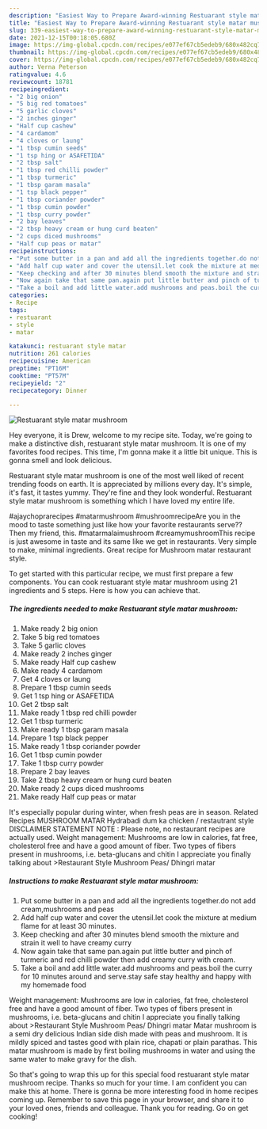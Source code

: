 ```yaml
---
description: "Easiest Way to Prepare Award-winning Restuarant style matar mushroom"
title: "Easiest Way to Prepare Award-winning Restuarant style matar mushroom"
slug: 339-easiest-way-to-prepare-award-winning-restuarant-style-matar-mushroom
date: 2021-12-15T00:18:05.680Z
image: https://img-global.cpcdn.com/recipes/e077ef67cb5edeb9/680x482cq70/restuarant-style-matar-mushroom-recipe-main-photo.jpg
thumbnail: https://img-global.cpcdn.com/recipes/e077ef67cb5edeb9/680x482cq70/restuarant-style-matar-mushroom-recipe-main-photo.jpg
cover: https://img-global.cpcdn.com/recipes/e077ef67cb5edeb9/680x482cq70/restuarant-style-matar-mushroom-recipe-main-photo.jpg
author: Verna Peterson
ratingvalue: 4.6
reviewcount: 18781
recipeingredient:
- "2 big onion"
- "5 big red tomatoes"
- "5 garlic cloves"
- "2 inches ginger"
- "Half cup cashew"
- "4 cardamom"
- "4 cloves or laung"
- "1 tbsp cumin seeds"
- "1 tsp hing or ASAFETIDA"
- "2 tbsp salt"
- "1 tbsp red chilli powder"
- "1 tbsp turmeric"
- "1 tbsp garam masala"
- "1 tsp black pepper"
- "1 tbsp coriander powder"
- "1 tbsp cumin powder"
- "1 tbsp curry powder"
- "2 bay leaves"
- "2 tbsp heavy cream or hung curd beaten"
- "2 cups diced mushrooms"
- "Half cup peas or matar"
recipeinstructions:
- "Put some butter in a pan and add all the ingredients together.do not add cream,mushrooms and peas"
- "Add half cup water and cover the utensil.let cook the mixture at medium flame for at least 30 minutes."
- "Keep checking and after 30 minutes blend smooth the mixture and strain it well to have creamy curry"
- "Now again take that same pan.again put little butter and pinch of turmeric and red chilli powder then add creamy curry with cream."
- "Take a boil and add little water.add mushrooms and peas.boil the curry for 10 minutes around and serve.stay safe stay healthy and happy with my homemade food"
categories:
- Recipe
tags:
- restuarant
- style
- matar

katakunci: restuarant style matar 
nutrition: 261 calories
recipecuisine: American
preptime: "PT16M"
cooktime: "PT57M"
recipeyield: "2"
recipecategory: Dinner

---
```



![Restuarant style matar mushroom](https://img-global.cpcdn.com/recipes/e077ef67cb5edeb9/680x482cq70/restuarant-style-matar-mushroom-recipe-main-photo.jpg)

Hey everyone, it is Drew, welcome to my recipe site. Today, we're going to make a distinctive dish, restuarant style matar mushroom. It is one of my favorites food recipes. This time, I'm gonna make it a little bit unique. This is gonna smell and look delicious.

Restuarant style matar mushroom is one of the most well liked of recent trending foods on earth. It is appreciated by millions every day. It's simple, it's fast, it tastes yummy. They're fine and they look wonderful. Restuarant style matar mushroom is something which I have loved my entire life.

#ajaychoprarecipes #matarmushroom #mushroomrecipeAre you in the mood to taste something just like how your favorite restaurants serve?? Then my friend, this. #matarmalaimushroom #creamymushroomThis recipe is just awesome in taste and its same like we get in restaurants. Very simple to make, minimal ingredients. Great recipe for Mushroom matar restaurant style.


To get started with this particular recipe, we must first prepare a few components. You can cook restuarant style matar mushroom using 21 ingredients and 5 steps. Here is how you can achieve that.

<!--inarticleads1-->

##### The ingredients needed to make Restuarant style matar mushroom:

1. Make ready 2 big onion
1. Take 5 big red tomatoes
1. Take 5 garlic cloves
1. Make ready 2 inches ginger
1. Make ready Half cup cashew
1. Make ready 4 cardamom
1. Get 4 cloves or laung
1. Prepare 1 tbsp cumin seeds
1. Get 1 tsp hing or ASAFETIDA
1. Get 2 tbsp salt
1. Make ready 1 tbsp red chilli powder
1. Get 1 tbsp turmeric
1. Make ready 1 tbsp garam masala
1. Prepare 1 tsp black pepper
1. Make ready 1 tbsp coriander powder
1. Get 1 tbsp cumin powder
1. Take 1 tbsp curry powder
1. Prepare 2 bay leaves
1. Take 2 tbsp heavy cream or hung curd beaten
1. Make ready 2 cups diced mushrooms
1. Make ready Half cup peas or matar


It&#39;s especially popular during winter, when fresh peas are in season. Related Recipes MUSHROOM MATAR Hydrabadi dum ka chicken / restautrant style DISCLAIMER STATEMENT NOTE : Please note, no restaurant recipes are actually used. Weight management: Mushrooms are low in calories, fat free, cholesterol free and have a good amount of fiber. Two types of fibers present in mushrooms, i.e. beta-glucans and chitin I appreciate you finally talking about &gt;Restaurant Style Mushroom Peas/ Dhingri matar 

<!--inarticleads2-->

##### Instructions to make Restuarant style matar mushroom:

1. Put some butter in a pan and add all the ingredients together.do not add cream,mushrooms and peas
1. Add half cup water and cover the utensil.let cook the mixture at medium flame for at least 30 minutes.
1. Keep checking and after 30 minutes blend smooth the mixture and strain it well to have creamy curry
1. Now again take that same pan.again put little butter and pinch of turmeric and red chilli powder then add creamy curry with cream.
1. Take a boil and add little water.add mushrooms and peas.boil the curry for 10 minutes around and serve.stay safe stay healthy and happy with my homemade food


Weight management: Mushrooms are low in calories, fat free, cholesterol free and have a good amount of fiber. Two types of fibers present in mushrooms, i.e. beta-glucans and chitin I appreciate you finally talking about &gt;Restaurant Style Mushroom Peas/ Dhingri matar Matar mushroom is a semi dry delicious Indian side dish made with peas and mushroom. It is mildly spiced and tastes good with plain rice, chapati or plain parathas. This matar mushroom is made by first boiling mushrooms in water and using the same water to make gravy for the dish. 

So that's going to wrap this up for this special food restuarant style matar mushroom recipe. Thanks so much for your time. I am confident you can make this at home. There is gonna be more interesting food in home recipes coming up. Remember to save this page in your browser, and share it to your loved ones, friends and colleague. Thank you for reading. Go on get cooking!
